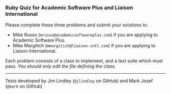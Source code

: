 ### Ruby Quiz for Academic Software Plus and Liaison International

Please complete these three problems and submit your solutions to:

* Mike Russo (`mrusso@academicsoftwareplus.com`) if you are applying to Academic Software Plus.
* Mike Margitich (`mmargitich@liaison-intl.com`) if you are applying to Liaison International.

Each problem consists of a class to implement, and a test suite which must pass.  *You should only edit the file defining the class.*

---

Tests developed by Jim Lindley (`@jlindley` on GitHub) and Mark Josef (`@mark` on GitHub)